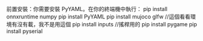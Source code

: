 前置安裝：你需要安裝 PyYAML。在你的終端機中執行：
pip install onnxruntime numpy
pip install PyYAML
pip install mujoco glfw //這個看看環境有沒有載，我不是用這個
pip install inputs //搖桿用的
pip install pygame
pip install pyserial

